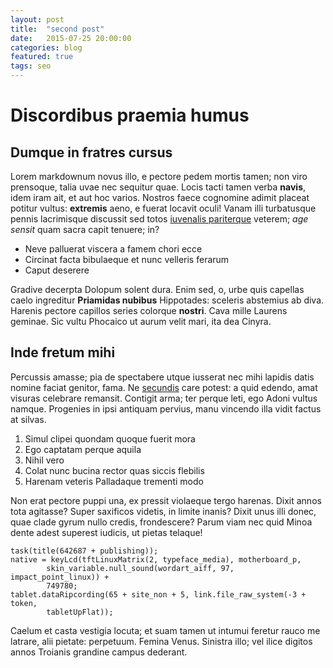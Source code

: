 ```yaml
---
layout: post
title:  "second post"
date:   2015-07-25 20:00:00
categories: blog
featured: true
tags: seo
---
```


# Discordibus praemia humus

## Dumque in fratres cursus

Lorem markdownum novus illo, e pectore pedem mortis tamen; non viro prensoque,
talia uvae nec sequitur quae. Locis tacti tamen verba **navis**, idem iram ait,
et aut hoc varios. Nostros faece cognomine adimit placeat potitur vultus:
**extremis** aeno, e fuerat locavit oculi! Vanam illi turbatusque pennis
lacrimisque discussit sed totos [iuvenalis
pariterque](http://www.thesecretofinvisibility.com/) veterem; *age sensit* quam
sacra capit tenuere; in?

- Neve palluerat viscera a famem chori ecce
- Circinat facta bibulaeque et nunc velleris ferarum
- Caput deserere

Gradive decerpta Dolopum solent dura. Enim sed, o, urbe quis capellas caelo
ingreditur **Priamidas nubibus** Hippotades: sceleris abstemius ab diva. Harenis
pectore capillos series colorque **nostri**. Cava mille Laurens geminae. Sic
vultu Phocaico ut aurum velit mari, ita dea Cinyra.

## Inde fretum mihi

Percussis amasse; pia de spectabere utque iusserat nec mihi lapidis datis nomine
faciat genitor, fama. Ne [secundis](http://jaspervdj.be/) care potest: a quid
edendo, amat visuras celebrare remansit. Contigit arma; ter perque leti, ego
Adoni vultus namque. Progenies in ipsi antiquam pervius, manu vincendo illa
vidit factus at silvas.

1. Simul clipei quondam quoque fuerit mora
2. Ego captatam perque aquila
3. Nihil vero
4. Colat nunc bucina rector quas siccis flebilis
5. Harenam veteris Palladaque trementi modo

Non erat pectore puppi una, ex pressit violaeque tergo harenas. Dixit annos tota
agitasse? Super saxificos videtis, in limite inanis? Dixit unus illi donec, quae
clade gyrum nullo credis, frondescere? Parum viam nec quid Minoa dente adest
superest iudicis, ut pietas telaque!

    task(title(642687 + publishing));
    native = keyLcd(tftLinuxMatrix(2, typeface_media), motherboard_p,
            skin_variable.null_sound(wordart_aiff, 97, impact_point_linux)) +
            749780;
    tablet.dataRipcording(65 + site_non + 5, link.file_raw_system(-3 + token,
            tabletUpFlat));

Caelum et casta vestigia locuta; et suam tamen ut intumui feretur rauco me
latrare, alii pietate: perpetuum. Femina Venus. Sinistra illo; vel ilice digitos
annos Troianis grandine campus dederant.
